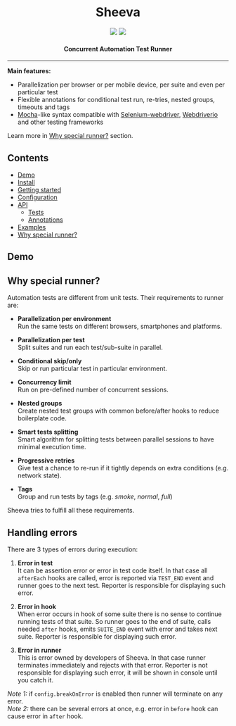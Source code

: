 <h1 align="center">Sheeva</h1>

<p align="center">
  <a title='npm version' href="https://npmjs.org/package/sheeva"><img src='http://img.shields.io/npm/v/sheeva.svg'/></a>
  <a title='License' href="https://opensource.org/licenses/MIT"><img src='https://img.shields.io/badge/license-MIT-blue.svg'/></a>
</p>

<h4 align="center">
  Concurrent Automation Test Runner
</h4>

***

**Main features:**  
* Parallelization per browser or per mobile device, per suite and even per particular test
* Flexible annotations for conditional test run, re-tries, nested groups, timeouts and tags
* [Mocha](https://mochajs.org)-like syntax compatible with 
[Selenium-webdriver](https://www.npmjs.com/package/selenium-webdriver), 
[Webdriverio](http://webdriver.io) and other testing frameworks

Learn more in [Why special runner?](#) section.

## Contents
 * [Demo](#demo)
 * [Install](#)
 * [Getting started](#)
 * [Configuration](#)
 * [API](#)
   * [Tests](#)
   * [Annotations](#)
 * [Examples](#)
 * [Why special runner?](#whyspecialrunner)

## Demo

## Why special runner?
Automation tests are different from unit tests.
Their requirements to runner are:

* **Parallelization per environment**  
   Run the same tests on different browsers, smartphones and platforms.

* **Parallelization per test**   
   Split suites and run each test/sub-suite in parallel.
   
* **Conditional skip/only**  
   Skip or run particular test in particular environment.
   
* **Concurrency limit**  
   Run on pre-defined number of concurrent sessions.
   
* **Nested groups**   
   Create nested test groups with common before/after hooks to reduce boilerplate code.

* **Smart tests splitting**  
   Smart algorithm for splitting tests between parallel sessions to have minimal execution time.
   
* **Progressive retries**  
   Give test a chance to re-run if it tightly depends on extra conditions (e.g. network state).
   
* **Tags**   
   Group and run tests by tags (e.g. *smoke*, *normal*, *full*) 
      
Sheeva tries to fulfill all these requirements.

## Handling errors
There are 3 types of errors during execution:  

1. **Error in test**  
  It can be assertion error or error in test code itself. In that case all `afterEach` hooks are called,
  error is reported via `TEST_END` event and runner goes to the next test. Reporter is responsible for displaying such error.
 
2. **Error in hook**  
  When error occurs in hook of some suite there is no sense to continue running tests of that suite. 
  So runner goes to the end of suite, calls needed `after` hooks, emits `SUITE_END` event with error
  and takes next suite. Reporter is responsible for displaying such error.

3. **Error in runner**  
  This is error owned by developers of Sheeva. In that case runner terminates immediately and rejects with that error. Reporter is not responsible for displaying such error, it will be shown in console until you catch it.
  
*Note 1:* if `config.breakOnError` is enabled then runner will terminate on any error.  
*Note 2:* there can be several errors at once, e.g. error in `before` hook can cause error in `after` hook.  
